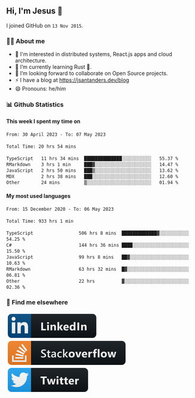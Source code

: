 ## Hi, I'm Jesus 👋

I joined GitHub on `13 Nov 2015`.

<!-- Talking about you -->

### 👨‍💻 About me

- 👦 I'm interested in distributed systems, React.js apps and cloud architecture.
- 🌱 I’m currently learning Rust 🦀.
- 👯 I’m looking forward to collaborate on Open Source projects.
- ⚡️ I have a blog at <https://jsantanders.dev/blog>
- 😄 Pronouns: he/him

### 📊 Github Statistics

#### This week I spent my time on

<!--START_SECTION:weekly-->

```text
From: 30 April 2023 - To: 07 May 2023

Total Time: 20 hrs 54 mins

TypeScript   11 hrs 34 mins  ██████████████░░░░░░░░░░░   55.37 %
RMarkdown    3 hrs 1 min     ███▓░░░░░░░░░░░░░░░░░░░░░   14.47 %
JavaScript   2 hrs 50 mins   ███▒░░░░░░░░░░░░░░░░░░░░░   13.62 %
MDX          2 hrs 38 mins   ███░░░░░░░░░░░░░░░░░░░░░░   12.60 %
Other        24 mins         ▒░░░░░░░░░░░░░░░░░░░░░░░░   01.94 %
```

<!--END_SECTION:weekly-->

#### My most used languages

<!--START_SECTION:alltime-->

```text
From: 15 December 2020 - To: 06 May 2023

Total Time: 933 hrs 1 min

TypeScript                 506 hrs 8 mins  █████████████▓░░░░░░░░░░░   54.25 %
C#                         144 hrs 36 mins ████░░░░░░░░░░░░░░░░░░░░░   15.50 %
JavaScript                 99 hrs 8 mins   ██▓░░░░░░░░░░░░░░░░░░░░░░   10.63 %
RMarkdown                  63 hrs 32 mins  █▓░░░░░░░░░░░░░░░░░░░░░░░   06.81 %
Other                      22 hrs          ▓░░░░░░░░░░░░░░░░░░░░░░░░   02.36 %
```

<!--END_SECTION:alltime-->

### 📢 Find me elsewhere

<p>
  <a target="_blank" href="https://linkedin.com/in/jsantanders">
    <img src="https://github.com/jsantanders/jsantanders/blob/master/img/linkedin.svg" alt="LinkedIn" style="vertical-align:top; margin:4px">
  </a>
  
  <a target="_blank" href="https://stackoverflow.com/users/7318331/jesus-santander">
    <img src="https://github.com/jsantanders/jsantanders/blob/master/img/stackoverflow.svg" alt="StackOverflow" style="vertical-align:top; margin:4px">
  </a>
  
  <a target="_blank" href="http://twitter.com/jsantanders">
    <img src="https://github.com/jsantanders/jsantanders/blob/master/img/twitter.svg" alt="Twitter" style="vertical-align:top; margin:4px">
  </a>
</p>
